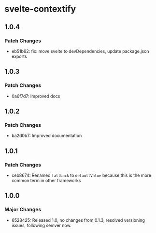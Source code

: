 # svelte-contextify

## 1.0.4

### Patch Changes

- eb51b62: fix: move svelte to devDependencies, update package.json exports

## 1.0.3

### Patch Changes

- 0a6f7d7: Improved docs

## 1.0.2

### Patch Changes

- ba2d0b7: Improved documentation

## 1.0.1

### Patch Changes

- ceb8674: Renamed `fallback` to `defaultValue` because this is the more common term in other frameworks

## 1.0.0

### Major Changes

- 6528425: Released 1.0, no changes from 0.1.3, resolved versioning issues, following semver now.

